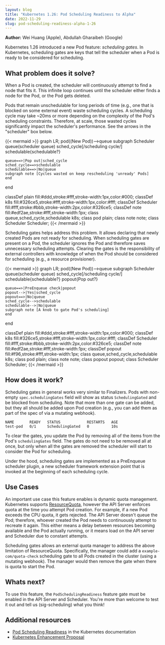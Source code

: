 ```yaml
---
layout: blog
title: "Kubernetes 1.26: Pod Scheduling Readiness to Alpha"
date: 2022-11-29
slug: pod-scheduling-readiness-alpha-1-26
---
```


**Author:** Wei Huang (Apple), Abdullah Gharaibeh (Google)

Kubernetes 1.26 introduced a new Pod feature: _scheduling gates_. In Kubernetes, scheduling gates
are keys that tell the scheduler when a Pod is ready to be considered for scheduling.

## What problem does it solve?

When a Pod is created, the scheduler will continuously attempt to find a node that fits it. This
infinite loop continues until the scheduler either finds a node for the Pod, or the Pod gets deleted.

Pods that remain unschedulable for long periods of time (e.g., one that is blocked on some external event) 
waste scheduling cycles. A scheduling cycle may take ~20ms or more depending on the complexity of
the Pod's scheduling constraints. Therefore, at scale, those wasted cycles significantly impact the
scheduler's performance. See the arrows in the "scheduler" box below.

{{< mermaid >}}
graph LR;
  pod((New Pod))-->queue
  subgraph Scheduler
    queue(scheduler queue)
    sched_cycle[/scheduling cycle/]
    schedulable{schedulable?}
    
    queue==>|Pop out|sched_cycle
    sched_cycle==>schedulable
    schedulable==>|No|queue
    subgraph note [Cycles wasted on keep rescheduling 'unready' Pods]
    end
  end
  
 classDef plain fill:#ddd,stroke:#fff,stroke-width:1px,color:#000;
 classDef k8s fill:#326ce5,stroke:#fff,stroke-width:1px,color:#fff;
 classDef Scheduler fill:#fff,stroke:#bbb,stroke-width:2px,color:#326ce5;
 classDef note fill:#edf2ae,stroke:#fff,stroke-width:1px;
 class queue,sched_cycle,schedulable k8s;
 class pod plain;
 class note note;
 class Scheduler Scheduler;
{{< /mermaid >}}

Scheduling gates helps address this problem. It allows declaring that newly created Pods are not
ready for scheduling. When scheduling gates are present on a Pod, the scheduler ignores the Pod
and therefore saves unnecessary scheduling attempts. Clearing the gates is the responsibility of
external controllers with knowledge of when the Pod should be considered for scheduling (e.g., 
a resource provisioner).

{{< mermaid >}}
graph LR;
  pod((New Pod))-->queue
  subgraph Scheduler
    queue(scheduler queue)
    sched_cycle[/scheduling cycle/]
    schedulable{schedulable?}
    popout{Pop out?}
    
    queue==>|PreEnqueue check|popout
    popout-->|Yes|sched_cycle
    popout==>|No|queue
    sched_cycle-->schedulable
    schedulable-->|No|queue
    subgraph note [A knob to gate Pod's scheduling]
    end
  end
  
 classDef plain fill:#ddd,stroke:#fff,stroke-width:1px,color:#000;
 classDef k8s fill:#326ce5,stroke:#fff,stroke-width:1px,color:#fff;
 classDef Scheduler fill:#fff,stroke:#bbb,stroke-width:2px,color:#326ce5;
 classDef note fill:#edf2ae,stroke:#fff,stroke-width:1px;
 classDef popout fill:#f96,stroke:#fff,stroke-width:1px;
 class queue,sched_cycle,schedulable k8s;
 class pod plain;
 class note note;
 class popout popout;
 class Scheduler Scheduler;
{{< /mermaid >}}

## How does it work?

Scheduling gates in general works very similar to Finalizers. Pods with non-empty 
`spec.schedulingGates` field will show as status `SchedulingGated` and be blocked from
scheduling. Note that more than one gate can be added, but they all should be added upon Pod
creation (e.g., you can add them as part of the spec of via a mutating webhook).

```
NAME       READY   STATUS            RESTARTS   AGE
test-pod   0/1     SchedulingGated   0          10s
```

To clear the gates, you update the Pod by removing all of the items from the Pod's `schedulingGates`
field. The gates do not need to be removed all at once, but only when all the gates are removed the
scheduler will start to consider the Pod for scheduling.

Under the hood, scheduling gates are implemented as a PreEnqueue scheduler plugin, a new scheduler
framework extension point that is invoked at the beginning of each scheduling cycle.

## Use Cases

An important use case this feature enables is dynamic quota management. Kubernetes supports
[ResourceQuota](/docs/concepts/policy/resource-quotas/), however the API Server enforces quota at
the time you attempt Pod creation. For example, if a new Pod exceeds the CPU quota, it gets rejected.
The API Server doesn't queue the Pod; therefore, whoever created the Pod needs to continuously attempt
to recreate it again. This either means a delay between resources becoming available and the Pod
actually running, or it means load on the API server and Scheduler due to constant attempts.

Scheduling gates allows an external quota manager to address the above limitation of ResourceQuota.
Specifically, the manager could add a `example-com/quota-check` scheduling gate to all Pods created in the
cluster (using a mutating webhook). The manager would then remove the gate when there is quota to
start the Pod.

## Whats next?

To use this feature, the `PodSchedulingReadiness` feature gate must be enabled in the API Server
and Scheduler. You're more than welcome to test it out and tell us (sig-scheduling) what you think!

## Additional resources

- [Pod Scheduling Readiness](https://kubernetes.io/docs/concepts/scheduling-eviction/pod-scheduling-readiness/)
in the Kubernetes documentation
- [Kubernetes Enhancement Proposal](https://github.com/kubernetes/enhancements/blob/master/keps/sig-scheduling/3521-pod-scheduling-readiness/README.md)
